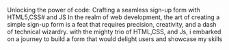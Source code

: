 Unlocking the power of code: Crafting a seamless sign-up form with HTML5,CSS# and JS
In the realm of web development, the art of creating a simple sign-up form is a feat that requires precision, creativity, and a dash of technical wizardry. with the mighty trio of HTML,CSS, and Js, i embarked on a journey to build a form that would delight users and showcase my skills 

